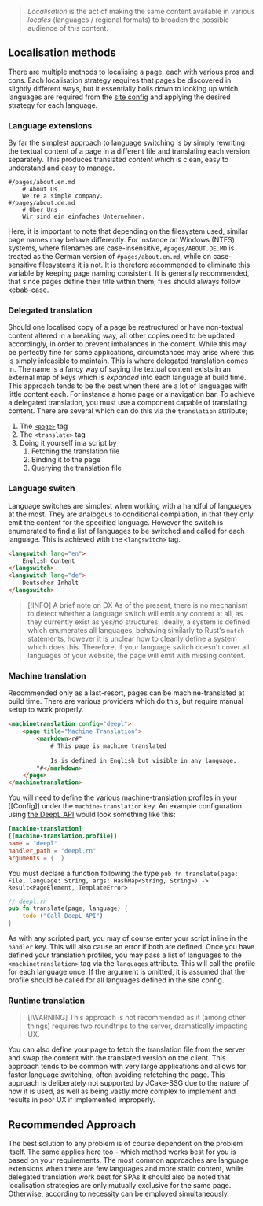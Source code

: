 > *Localisation* is the act of making the same content available in various *locales* (languages / regional formats) to broaden the possible audience of this content. 

## Localisation methods
There are multiple methods to localising a page, each with various pros and cons. Each localisation strategy requires that pages be discovered in slightly different ways, but it essentially boils down to looking up which languages are required from the [site config](./config.md) and applying the desired strategy for each language. 
### Language extensions
By far the simplest approach to language switching is by simply rewriting the textual content of a page in a different file and translating each version separately. This produces translated content which is clean, easy to understand and easy to manage. 
```
#/pages/about.en.md
	# About Us
	We're a simple company.
#/pages/about.de.md
	# Über Uns
	Wir sind ein einfaches Unternehmen.
```

Here, it is important to note that depending on the filesystem used, similar page names may behave differently. For instance on Windows (NTFS) systems, where filenames are case-insensitive, `#pages/ABOUT.DE.MD` is treated as the German version of `#pages/about.en.md`, while on case-sensitive filesystems it is not. It is therefore recommended to eliminate this variable by keeping page naming consistent. It is generally recommended, that since pages define their title within them, files should always follow kebab-case. 
### Delegated translation
Should one localised copy of a page be restructured or have non-textual content altered in a breaking way, all other copies need to be updated accordingly, in order to prevent imbalances in the content. While this may be perfectly fine for some applications, circumstances may arise where this is simply infeasible to maintain. This is where delegated translation comes in. 
The name is a fancy way of saying the textual content exists in an external map of keys which is *expanded* into each language at build time. This approach tends to be the best when there are a lot of languages with little content each. For instance a home page or a navigation bar. To achieve a delegated translation, you must use a component capable of translating content. There are several which can do this via the `translation` attribute; 
1. The [`<page>`](./pages#translation) tag
2. The `<translate>` tag
3. Doing it yourself in a script by 
	1. Fetching the translation file
	2. Binding it to the page
	3. Querying the translation file
### Language switch
Language switches are simplest when working with a handful of languages at the most. They are analogous to conditional compilation, in that they only emit the content for the specified language. However the switch is enumerated to find a list of languages to be switched and called for each language. This is achieved with the `<langswitch>` tag.
```html
<langswitch lang="en">
	English Content
</langswitch>
<langswitch lang="de">
	Deutscher Inhalt
</langswitch>
```
> [!INFO] A brief note on DX
> As of the present, there is no mechanism to detect whether a language switch will emit any content at all, as they currently exist as yes/no structures. Ideally, a system is defined which enumerates all languages, behaving similarly to Rust's `match` statements, however it is unclear how to cleanly define a system which does this. 
> Therefore, if your language switch doesn't cover all languages of your website, the page will emit with missing content.
### Machine translation
Recommended only as a last-resort, pages can be machine-translated at build time. There are various providers which do this, but require manual setup to work properly. 
```html
<machinetranslation config="deepl">
	<page title="Machine Translation">
		<markdown>r#"
			# This page is machine translated
			
			Is is defined in English but visible in any language. 
		"#</markdown>
	</page>
</machinetranslation>
```
You will need to define the various machine-translation profiles in your [[Config]] under the `machine-translation` key. An example configuration using [the DeepL API](https://www.deepl.com/en/docs-api) would look something like this:
```toml
[machine-translation]
[[machine-translation.profile]]
name = "deepl"
handler_path = "deepl.rn"
arguments = {  }
```
You must declare a function following the type `pub fn translate(page: File, language: String, args: HashMap<String, String>) -> Result<PageElement, TemplateError>`
```rust
// deepl.rn
pub fn translate(page, language) {
	todo!("Call DeepL API")
}
```
As with any scripted part, you may of course enter your script inline in the `handler` key. This will also cause an error if both are defined.
Once you have defined your translation profiles, you may pass a list of languages to the `<machinetranslation>` tag via the `languages` attribute. This will call the profile for each language once. If the argument is omitted, it is assumed that the profile should be called for all languages defined in the site config. 
### Runtime translation
> [!WARNING] This approach is not recommended as it (among other things) requires two roundtrips to the server, dramatically impacting UX.

You can also define your page to fetch the translation file from the server and swap the content with the translated version on the client. This approach tends to be common with very large applications and allows for faster language switching, often avoiding refetching the page. 
This approach is deliberately not supported by JCake-SSG due to the nature of how it is used, as well as being vastly more complex to implement and results in poor UX if implemented improperly. 
## Recommended Approach
The best solution to any problem is of course dependent on the problem itself. The same applies here too - which method works best for you is based on your requirements. The most common approaches are language extensions when there are few languages and more static content, while delegated translation work best for SPAs 
It should also be noted that localisation strategies are only mutually exclusive for the same page. Otherwise, according to necessity can be employed simultaneously.